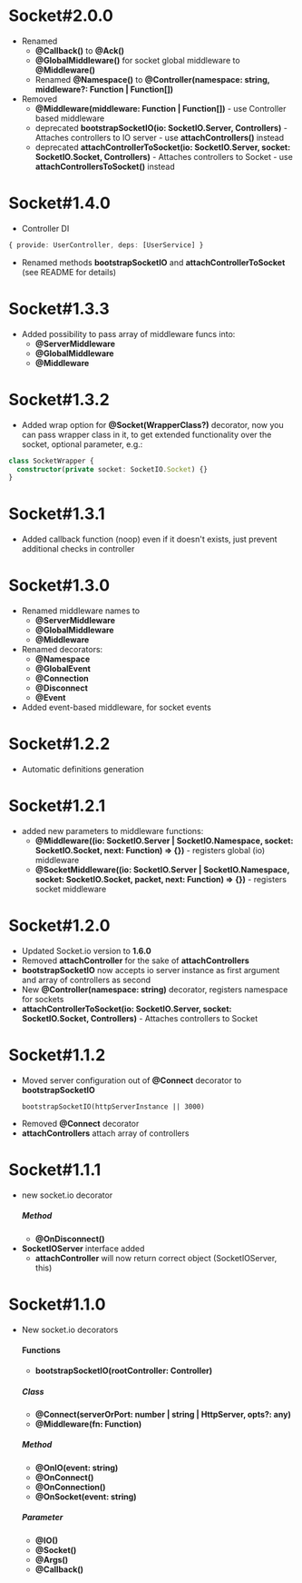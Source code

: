 # Socket#2.0.0
* Renamed
  * **@Callback()** to **@Ack()**
  * **@GlobalMiddleware()** for socket global middleware to **@Middleware()**
  * Renamed **@Namespace()** to **@Controller(namespace: string, middleware?: Function | Function[])**
* Removed
  * **@Middleware(middleware: Function | Function[])** - use Controller based middleware
  * deprecated **bootstrapSocketIO(io: SocketIO.Server, Controllers)** -  Attaches controllers to IO server - use **attachControllers()** instead
  * deprecated **attachControllerToSocket(io: SocketIO.Server, socket: SocketIO.Socket, Controllers)** -  Attaches controllers to Socket - use **attachControllersToSocket()** instead

# Socket#1.4.0
* Controller DI
```typescript
{ provide: UserController, deps: [UserService] }
```
* Renamed methods **bootstrapSocketIO** and **attachControllerToSocket** (see README for details)

# Socket#1.3.3
* Added possibility to pass array of middleware funcs into:
   * **@ServerMiddleware**
   * **@GlobalMiddleware**
   * **@Middleware**

# Socket#1.3.2
* Added wrap option for **@Socket(WrapperClass?)** decorator, now you can pass wrapper class in it, to get extended functionality over the socket, optional parameter, e.g.:
```typescript
class SocketWrapper {
  constructor(private socket: SocketIO.Socket) {}
}
```

# Socket#1.3.1
* Added callback function (noop) even if it doesn't exists, just prevent additional checks in controller

# Socket#1.3.0
* Renamed middleware names to
   * **@ServerMiddleware**
   * **@GlobalMiddleware**
   * **@Middleware**
* Renamed decorators:
   * **@Namespace**
   * **@GlobalEvent**
   * **@Connection**
   * **@Disconnect**
   * **@Event**
* Added event-based middleware, for socket events

# Socket#1.2.2
* Automatic definitions generation

# Socket#1.2.1
* added new parameters to middleware functions:
  * **@Middleware((io: SocketIO.Server | SocketIO.Namespace, socket: SocketIO.Socket, next: Function) => {})** - registers global (io) middleware
  * **@SocketMiddleware((io: SocketIO.Server | SocketIO.Namespace, socket: SocketIO.Socket, packet, next: Function) => {})** - registers socket middleware

# Socket#1.2.0
* Updated Socket.io version to **1.6.0**
* Removed **attachController** for the sake of **attachControllers**
* **bootstrapSocketIO** now accepts io server instance as first argument and array of controllers as second
* New **@Controller(namespace: string)** decorator, registers namespace for sockets
* **attachControllerToSocket(io: SocketIO.Server, socket: SocketIO.Socket, Controllers)** -  Attaches controllers to Socket

# Socket#1.1.2
* Moved server configuration out of **@Connect** decorator to **bootstrapSocketIO**
  ```
  bootstrapSocketIO(httpServerInstance || 3000)
  ```
* Removed  **@Connect** decorator
* **attachControllers** attach array of controllers

# Socket#1.1.1
* new socket.io decorator
  ##### Method
    * **@OnDisconnect()**
* **SocketIOServer** interface added
  * **attachController** will now return correct object (SocketIOServer, this)

# Socket#1.1.0
* New socket.io decorators
  #### Functions
  * **bootstrapSocketIO(rootController: Controller)**
  ##### Class
  * **@Connect(serverOrPort: number | string | HttpServer, opts?: any)**
  * **@Middleware(fn: Function)**
  ##### Method
  * **@OnIO(event: string)**
  * **@OnConnect()**
  * **@OnConnection()**
  * **@OnSocket(event: string)**
  ##### Parameter
  * **@IO()**
  * **@Socket()**
  * **@Args()**
  * **@Callback()**

